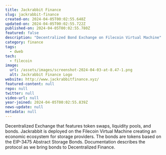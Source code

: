 ```yaml
---
title: Jackrabbit Finance
slug: jackrabbit-finance
created-on: 2024-04-05T00:02:55.648Z
updated-on: 2024-04-05T00:02:55.722Z
published-on: 2024-04-05T00:02:55.780Z
featured: false
description: "Decentralized Bond Exchange on Filecoin Virtual Machine"
category: finance
tags:
  - dweb
tech:
  - filecoin
image:
  url: /assets/images/screenshot-2024-04-03-at-8.47-1.png
  alt: Jackrabbit Finance Logo
website: http://www.jackrabbitfinance.xyz/
featured-content: null
repo: null
twitter: null
video-url: null
year-joined: 2024-04-05T00:02:55.839Z
news-update: null
metadata: null
---
```


Decentralized Exchange that features token swaps, liquidity pools, and bonds. Jackrabbit is deployed on the Filecoin Virtual Machine creating an economic ecosystem for storage providers. The bonds are tokens based on the EIP-3475 Abstract Storage Bonds. Documentation describes the protocol as we bring bonds to Decentralized Finance.
